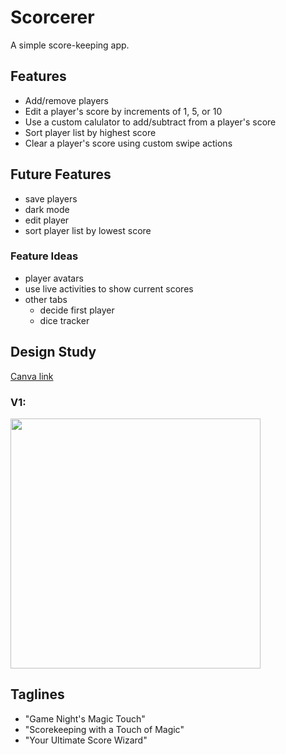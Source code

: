# Scorcerer
A simple score-keeping app.

## Features
- Add/remove players
- Edit a player's score by increments of 1, 5, or 10
- Use a custom calulator to add/subtract from a player's score
- Sort player list by highest score
- Clear a player's score using custom swipe actions

## Future Features
- save players
- dark mode
- edit player
- sort player list by lowest score

### Feature Ideas
- player avatars
- use live activities to show current scores
- other tabs
  - decide first player
  - dice tracker

## Design Study
[Canva link](https://www.canva.com/design/DAGHai6uWgY/PpMC8Rz8lAo400j10cuDfg/view?utm_content=DAGHai6uWgY&utm_campaign=designshare&utm_medium=link&utm_source=editor)

### V1:
<img src="https://github.com/maddie-eckhart/scorcerer/assets/21250509/1287c253-1638-4d95-800c-879965244466" width="400">

## Taglines
- "Game Night's Magic Touch"
- "Scorekeeping with a Touch of Magic"
- "Your Ultimate Score Wizard"
